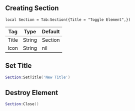 ## Creating Section
```luau
local Section = Tab:Section({Title = "Toggle Element",})
```

| Tag         | Type        | Default |
| ----------- | ----------- |---------|
| Title       | String      | Section |
| Icon        | String      | nil     |

## Set Title
```lua
Section:SetTitle('New Title')
```

## Destroy Element
```lua
Section:Close()
```

